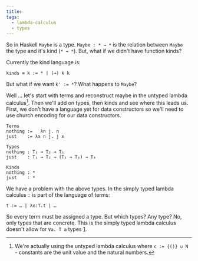 ```yaml
---
title:
tags:
  - lambda-calculus
  - types
---
```


So in Haskell `Maybe` is a type. `Maybe : * → *` is the relation between
`Maybe` the type and it's kind (`* → *`). But, what if we didn't have 
function kinds? 

Currently the kind language is:

  ```
  kinds ≡ k := * | (→) k k
  ```
But what if we want `k' := *`? What happens to `Maybe`? 

Well ... let's start with terms and reconstruct maybe in the untyped lambda
calculus[^1]. Then we'll add on types, then kinds and see where this leads us.
First, we don't have a language yet for data constructors so we'll need to 
use church encoding for our data constructors.


  ```
  Terms
  nothing :=   λn j. n
  just    := λx n j. j x

  Types
  nothing : T₁ → T₂ → T₁
  just    : T₁ → T₂ → (T₁ → T₃) → T₃

  Kinds
  nothing : *
  just    : *
  ```
We have a problem with the above types. In the simply typed lambda calculus `:`
is part of the language of terms:

```
t := … | λx:T.t | …
```
So every term must be assigned a type. But which types? Any type? No, only
types that are concrete. This is the simply typed lambda calculus doesn't allow
for `∀a. T a` types [1].


[^1]: We're actually using the untyped lambda calculus where `c := {()} ∪ N` -
  constants are the unit value and the natural numbers.

[1]: ./kinds-values-types.md
